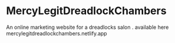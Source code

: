 # MercyLegitDreadlockChambers
An online marketing website for a dreadlocks salon .
available here mercylegitdreadlockchambers.netlify.app
